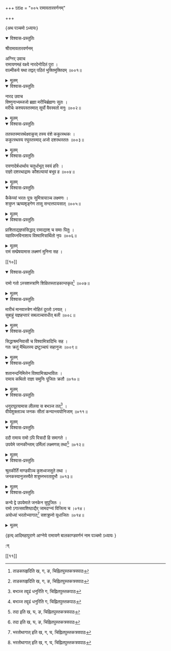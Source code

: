 +++
title = "००५ रामावतारवर्णनम्"

+++

\{अथ पञ्चमो ऽध्यायः\}


<details open><summary>विश्वास-प्रस्तुतिः</summary>

श्रीरामावतारवर्णनम्

अग्निर् उवाच  
रामायणमहं वक्ष्ये नारदेनोदितं पुरा ।  
वाल्मीकये यथा तद्वत् पठितं भुक्तिमुक्तिदम् ॥००१॥
</details>

<details><summary>मूलम्</summary>

श्रीरामावतारवर्णनम्

अग्निर् उवाच  
रामायणमहं वक्ष्ये नारदेनोदितं पुरा ।  
वाल्मीकये यथा तद्वत् पठितं भुक्तिमुक्तिदम् ॥००१॥
</details>  
    

<details open><summary>विश्वास-प्रस्तुतिः</summary>

नारद उवाच  
विष्णुनाभ्यब्जजो ब्रह्मा मरीचिर्ब्रह्मणः सुतः   ।  
मरीचेः कश्यपस्तस्मात् सूर्यो वैवस्वतो मनुः ॥००२॥
</details>

<details><summary>मूलम्</summary>

नारद उवाच  
विष्णुनाभ्यब्जजो ब्रह्मा मरीचिर्ब्रह्मणः सुतः   ।  
मरीचेः कश्यपस्तस्मात् सूर्यो वैवस्वतो मनुः ॥००२॥
</details>  

<details open><summary>विश्वास-प्रस्तुतिः</summary>

ततस्तस्मात्तथेक्ष्वाकुस् तस्य वंशे ककुत्स्थकः ।  
ककुत्स्थस्य रघुस्तस्माद् अजो दशरथस्ततः ॥००३॥
</details>

<details><summary>मूलम्</summary>

ततस्तस्मात्तथेक्ष्वाकुस् तस्य वंशे ककुत्स्थकः ।  
ककुत्स्थस्य रघुस्तस्माद् अजो दशरथस्ततः ॥००३॥
</details>  

<details open><summary>विश्वास-प्रस्तुतिः</summary>

रावणादेर्बधार्थाय चतुर्धाभूत् स्वयं हरिः ।  
राज्ञो दशरथाद्रामः कौशल्यायां बभूव ह   ॥००४॥
</details>

<details><summary>मूलम्</summary>

रावणादेर्बधार्थाय चतुर्धाभूत् स्वयं हरिः ।  
राज्ञो दशरथाद्रामः कौशल्यायां बभूव ह   ॥००४॥
</details>  

<details open><summary>विश्वास-प्रस्तुतिः</summary>

कैकेय्यां भरतः पुत्रः सुमित्रायाञ्च लक्ष्मणः   ।  
शत्रुघ्न ऋष्यशृङ्गेण तासु सन्दत्तपायसात् ॥००५॥
</details>

<details><summary>मूलम्</summary>

कैकेय्यां भरतः पुत्रः सुमित्रायाञ्च लक्ष्मणः   ।  
शत्रुघ्न ऋष्यशृङ्गेण तासु सन्दत्तपायसात् ॥००५॥
</details>  

<details open><summary>विश्वास-प्रस्तुतिः</summary>

प्राशिताद्यज्ञसंसिद्धाद् रामाद्याश् च समाः पितुः   ।  
यज्ञविघ्नविनाशाय विश्वामित्रार्थितो नृपः ॥००६॥
</details>

<details><summary>मूलम्</summary>

प्राशिताद्यज्ञसंसिद्धाद् रामाद्याश् च समाः पितुः   ।  
यज्ञविघ्नविनाशाय विश्वामित्रार्थितो नृपः ॥००६॥
</details>  
रामं सम्प्रेषयामास लक्ष्मणं मुनिना सह   ।  

[[१०]]
    

<details open><summary>विश्वास-प्रस्तुतिः</summary>

रामो गतो ऽस्त्रशस्त्राणि शिक्षितस्ताडकान्तकृत्[^१]   ॥००७॥
</details>

<details><summary>मूलम्</summary>

रामो गतो ऽस्त्रशस्त्राणि शिक्षितस्ताडकान्तकृत्[^१]   ॥००७॥
</details>  

<details open><summary>विश्वास-प्रस्तुतिः</summary>

मारीचं मानवास्त्रेण मोहितं दूरतो ऽनयत् ।  
सुबाहुं यज्ञहन्तारं सबलञ्चावधीत् बली ॥००८॥
</details>

<details><summary>मूलम्</summary>

मारीचं मानवास्त्रेण मोहितं दूरतो ऽनयत् ।  
सुबाहुं यज्ञहन्तारं सबलञ्चावधीत् बली ॥००८॥
</details>  

<details open><summary>विश्वास-प्रस्तुतिः</summary>

सिद्धाश्रमनिवासी च विश्वामित्रादिभिः सह ।  
गतः क्रतुं मैथिलस्य द्रष्टुञ्चापं सहानुजः   ॥००९॥
</details>

<details><summary>मूलम्</summary>

सिद्धाश्रमनिवासी च विश्वामित्रादिभिः सह ।  
गतः क्रतुं मैथिलस्य द्रष्टुञ्चापं सहानुजः   ॥००९॥
</details>  

<details open><summary>विश्वास-प्रस्तुतिः</summary>

शतानन्दनिमित्तेन विश्वामित्रप्रभावितः ।  
रामाय कथितो राज्ञा समुनिः पूजितः क्रतौ ॥०१०॥
</details>

<details><summary>मूलम्</summary>

शतानन्दनिमित्तेन विश्वामित्रप्रभावितः ।  
रामाय कथितो राज्ञा समुनिः पूजितः क्रतौ ॥०१०॥
</details>  

<details open><summary>विश्वास-प्रस्तुतिः</summary>

धनुरापूरयामास लीलया स बभञ्ज तत्[^२] ।  
वीर्यशुक्लाञ्च जनकः सीतां कन्यान्त्वयोनिजाम् ॥०११॥
</details>

<details><summary>मूलम्</summary>

धनुरापूरयामास लीलया स बभञ्ज तत्[^२] ।  
वीर्यशुक्लाञ्च जनकः सीतां कन्यान्त्वयोनिजाम् ॥०११॥
</details>  

<details open><summary>विश्वास-प्रस्तुतिः</summary>

ददौ रामाय रामो ऽपि पित्रादौ हि समागते ।  
उपयेमे जानकीन्ताम् उर्मिलां लक्ष्मणस् तथा[^३] ॥०१२॥
</details>

<details><summary>मूलम्</summary>

ददौ रामाय रामो ऽपि पित्रादौ हि समागते ।  
उपयेमे जानकीन्ताम् उर्मिलां लक्ष्मणस् तथा[^३] ॥०१२॥
</details>  

<details open><summary>विश्वास-प्रस्तुतिः</summary>

श्रुतकीर्तिं माण्डवीञ्च कुशध्वजसुते तथा ।  
जनकस्यानुजस्यैते शत्रुघ्नभरतावुभौ ॥०१३॥
</details>

<details><summary>मूलम्</summary>

श्रुतकीर्तिं माण्डवीञ्च कुशध्वजसुते तथा ।  
जनकस्यानुजस्यैते शत्रुघ्नभरतावुभौ ॥०१३॥
</details>  

<details open><summary>विश्वास-प्रस्तुतिः</summary>

कन्ये द्वे उपयेमाते जनकेन सुपूजितः ।  
रामो ऽगात्सवशिष्ठाद्यैर् जामदग्न्यं विजित्य च ।०१४।  
अयोध्यां भरतोभ्यागात्[^४] सशत्रुघ्नो युधाजितः ॥०१४॥
</details>

<details><summary>मूलम्</summary>

कन्ये द्वे उपयेमाते जनकेन सुपूजितः ।  
रामो ऽगात्सवशिष्ठाद्यैर् जामदग्न्यं विजित्य च ।०१४।  
अयोध्यां भरतोभ्यागात्[^४] सशत्रुघ्नो युधाजितः ॥०१४॥
</details>

\{इत्य् आदिमहापुराणे आग्नेये रामायणे बालकाण्डवर्णनं नाम पञ्चमो ऽध्यायः  }
    
:न्  
    
[^१]: ताडकापहृदिति ख, ग, ङ, चिह्नितपुस्तकत्रयपाठः  
    
[^२]: बभञ्ज तद्दृढं धनुरिति ग, चिह्नितपुस्तकपाठः  
    
[^३]: तदा इति ख, घ, ङ, चिह्नितपुस्तकत्रयपाठः  
    
[^४]: भरतोथागात् इति ख, ग, घ, चिह्नितपुस्तकत्रयपाठः  

[[११]]
    